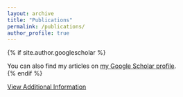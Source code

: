```yaml
---
layout: archive
title: "Publications"
permalink: /publications/
author_profile: true
---
```


{% if site.author.googlescholar %}
  <div class="wordwrap">You can also find my articles on <a href="{{site.author.googlescholar}}">my Google Scholar profile</a>.</div>
{% endif %}

<a href="https://healixloo.github.io/jing.github.io/files/2024-07-27-publications.html">View Additional Information</a>
